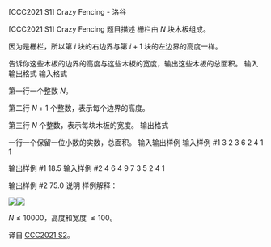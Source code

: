 



[CCC2021 S1] Crazy Fencing - 洛谷














[CCC2021 S1] Crazy Fencing
题目描述
栅栏由 $N$ 块木板组成。

因为是栅栏，所以第 $i$ 块的右边界与第 $i+1$ 块的左边界的高度一样。

告诉你这些木板的边界的高度与这些木板的宽度，输出这些木板的总面积。
输入输出格式
输入格式

第一行一个整数 $N$。

第二行 $N+1$ 个整数，表示每个边界的高度。

第三行 $N$ 个整数，表示每块木板的宽度。
输出格式

一行一个保留一位小数的实数，总面积。
输入输出样例
输入样例 #1
3
2 3 6 2
4 1 1

输出样例 #1
18.5
输入样例 #2
4
6 4 9 7 3
5 2 4 1

输出样例 #2
75.0
说明
样例解释：

![](https://cdn.luogu.com.cn/upload/image_hosting/doy8i2lm.png)![](https://cdn.luogu.com.cn/upload/image_hosting/3q9oe7v5.png)

$N\leq 10000$，高度和宽度 $\leq 100$。

译自 [CCC2021 S2](https://cemc.math.uwaterloo.ca/contests/computing/past_ccc_contests/2021/ccc/seniorEF.pdf)。






